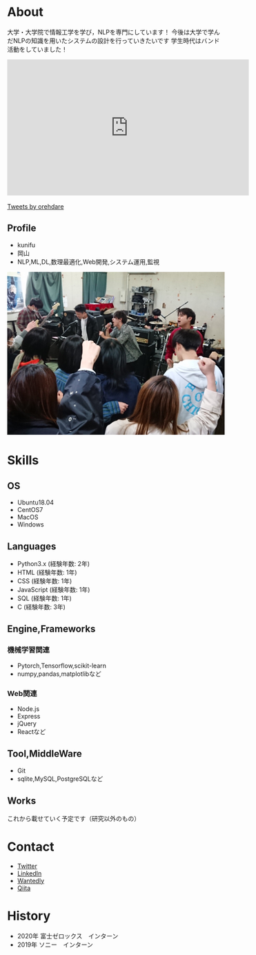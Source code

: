 # About

大学・大学院で情報工学を学び，NLPを専門にしています！
今後は大学で学んだNLPの知識を用いたシステムの設計を行っていきたいです
学生時代はバンド活動をしていました！

<iframe width="560" height="315" src="https://www.youtube.com/embed/AjiKBIs5xyo?controls=0" frameborder="0" allow="accelerometer; autoplay; encrypted-media; gyroscope; picture-in-picture" allowfullscreen></iframe>

<a class="twitter-timeline" data-width="400" data-height="600" data-theme="dark" href="https://twitter.com/orehdare?ref_src=twsrc%5Etfw">Tweets by orehdare</a> <script async src="https://platform.twitter.com/widgets.js" charset="utf-8"></script>

## Profile
- kunifu
- 岡山
- NLP,ML,DL,数理最適化,Web開発,システム運用,監視

![プロフィール画像](IMG_1080.JPG)

# Skills

## OS
- Ubuntu18.04
- CentOS7
- MacOS
- Windows

## Languages
- Python3.x (経験年数: 2年)
- HTML (経験年数: 1年)
- CSS (経験年数: 1年)
- JavaScript (経験年数: 1年)
- SQL (経験年数: 1年)
- C (経験年数: 3年)

## Engine,Frameworks

### 機械学習関連
- Pytorch,Tensorflow,scikit-learn
- numpy,pandas,matplotlibなど

### Web関連
- Node.js
- Express
- jQuery
- Reactなど

## Tool,MiddleWare
- Git
- sqlite,MySQL,PostgreSQLなど

## Works
これから載せていく予定です（研究以外のもの）

# Contact
- [Twitter](https://twitter.com/orehdare)
- [LinkedIn](https://www.linkedin.com/in/daiki-kou-580781191/)
- [Wantedly](https://www.wantedly.com/users/128453632)
- [Qiita](https://qiita.com/orehdare)

# History
- 2020年 富士ゼロックス　インターン
- 2019年 ソニー　インターン



